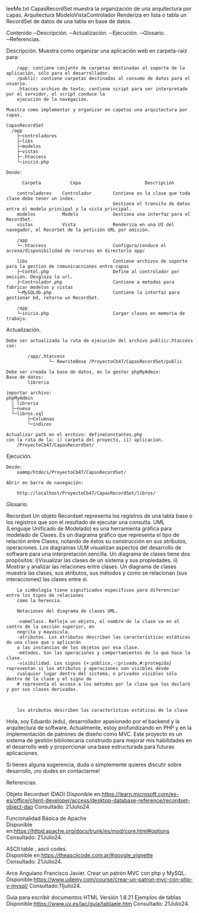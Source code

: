 leeMe.txt CapasRecordSet muestra la organización de una arquitectura por capas.
			Arquitectura ModeloVistaControlador
			Renderiza en lista o tabla un RecordSet de datos de una tabla en base de datos.

Contenido
	─Descripción.
	─Actualización.
	─Ejecución.
	─Glosario.
	─Referencias.   
		
Descripción.
	Muestra como organizar una aplicación web en carpeta-raiz para:
	
		/app: contiene conjunto de carpetas destinadas al soporte de la aplicación, sólo para el desarrollador.
		/public: contiene carpetas destinadas al consumo de datos para el usuario.
		.htacces archivo de texto; contiene script para ser interpretado por el servidor, el script conduce la
		ejecución de la navegación.

	Muestra como implementar y organizar en capetas una arquitectura por capas.
	
	CapasRecordSet
	  /app
		├─controladores
		├─libs
		├─modelos
		├─vistas
		├─.htaccess
		└─inicio.php
		
	Donde:
		
		  Carpeta 		    Capa						Descripción
		  
		controladores	 Controlador 		Contiene es la clase que toda clase debe tener un index.
											Gestiona el transito de datos entre el modelo principal y la vista principal.
		modelos			 Modelo				Gestiona una interfaz para el RecordSet.						
		vistas			 Vista				Renderiza en una UI del navegador, el RecorSet de la petición URL por omisión.
		
		/app							
		└─.htaccess							Configura/conduce el acceso/disponibilidad de recursos en directorio app/ 
		
		libs								Contiene archivos de soporte para la gestion de comunicacniones entre capas
		├─Contol.php						Define al controlador por omisión. Desgloza la url.						
		├─Controlador.php					Contiene a metodos para fabricar modelos y vistas 
		└─MySQLdb.php					    Contiene la interfaz para gestionar bd, retorna un RecordSet. 
		
		/app							
		└─inicio.php						Cargar clases en memoria de trabajo.
		
Actualización.

	Debe ser actualizada la ruta de ejecución del archivo public/.htaccess con:  
		
			/app/.htaccess 
                    └─ RewriteBase /ProyectoCb47/CapasRecordSet/public
				
	Debe ser creada la base de datos, en le gestor phpMyAdmin: 
	Base de datos:
			libreria 
	
	importar archivo:
	phpMyAdmin
	  ░ libreria
	  ├─nueva
	  └─libros.sql
			├─Columnas
			└─índices
			
	Actualizar path en el archivo: defineConstantes.php
	con la ruta de la: i) carpeta del proyecto, ii) aplicacion.
		/ProyectoCb47/CapasRecordSet/


Ejecución.

	Desde:
		xammp/htdocs/ProyectoCb47/CapasRecordSet/ 
	
	Abrir en barra de navegación:
	
		http://localhost/ProyectoCb47/CapasRecordSet/libros/
		
		
		
Glosario.

Recordset
		Un objeto Recordset representa los registros de una tabla base o los registros 
		que son el resultado de ejecutar una consulta.
UML   
		(Lenguaje Unificado de Modelado) es una herramienta gráfica para modelado de Clases. 
		Es un diagrama gráfico que representa el tipo de relación entre Clases, notando de éstos 
		su construcción en sus atributos, operaciones.  Los diagramas ULM visualizan aspectos del 
		desarrollo de software para una interpretación sencilla. Un diagrama de clases tiene dos
		propósitos: i)Visualizar las clases de un sistema y sus propiedades. ii) Mostrar y analizar
		las relaciones entre clases. Un diagrama de clases muestra las clases, sus atributos, sus 
		métodos y como se relacionan (sus interacciones) las clases entre sí.
		
		La simbología tiene significados específicos para diferenciar entre los tipos de relaciones
		como la herencia.
		
		Notaciones del diagrama de clases UML.
		
		-nameClass. Refleja un objeto, el nombre de la clase va en el centro de la sección superior, en 
		negrita y mayúscula.
		-atributos. Los atributos describen las características estáticas de una clase que s aplicarán 
		a las instancias de los objetos por esa clase.
		-métodos. Son las operaciones y comportamientos de lo que hace la clase.
		-visibilidad. Los signos {+:público,-:privado,#:protegida} representan si los atributos y operaciones son visibles desde 
		cualquier lugar dentro del sistema, o privados visibles sólo dentro de la clase y el signo de 
		# representa el acceso a los métodos por la clase que los declaró y por sus clases derivadas.
		
		
		
		los atributos describen las característcas estáticas de la clase
Hola, soy Eduardo (edu), desarrollador apasionado por el backend y la arquitectura de software. Actualmente, estoy profundizando en PHP y en la implementación de patrones de diseño como MVC. Este proyecto es un sistema de gestión bibliotecaria construido para mejorar mis habilidades en el desarrollo web y proporcionar una base estructurada para futuras aplicaciones.

Si tienes alguna sugerencia, duda o simplemente quieres discutir sobre desarrollo, ¡no dudes en contactarme!
  
Referencias.

Objeto Recordset (DAO)
	Disponible en:https://learn.microsoft.com/es-es/office/client-developer/access/desktop-database-reference/recordset-object-dao
	Consultado: 21Julio24
	
Funcionalidad Básica de Apache	
	Disponible en:https://httpd.apache.org/docs/trunk/es/mod/core.html#options
	Consultado: 21Julio24.

ASCII table , ascii codes.	
	Disponible en:https://theasciicode.com.ar/#google_vignette	
	Consultado: 21Julio24.
	
Arce Anguiano Francisco Javier.
Crear un patrón MVC con php y MySQL.
	Disponible:https://www.udemy.com/course/crear-un-patron-mvc-con-php-y-mysql/
	Consultado:11julio24.
	
Guía para escribir documentos HTML Versión 1.8.21
Ejemplos de tablas
	Disponible:https://www.uv.es/jac/guia/tablaeje.htm
	Consultado: 21Julio24.
